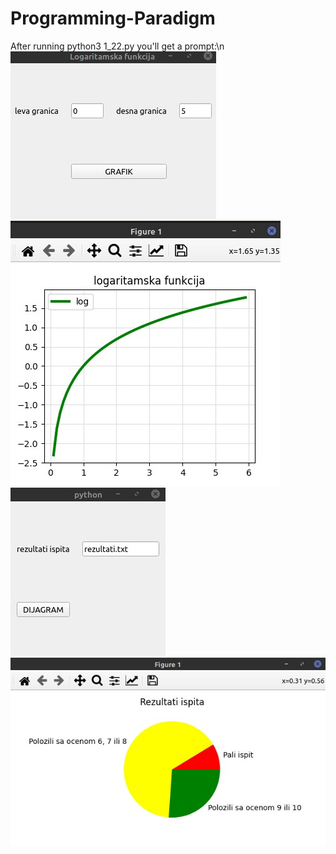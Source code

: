 # Programming-Paradigm
After running
python3 1_22.py you'll get a prompt:\n
![PyQt5-1_22-prompt](PyQt5/screenshots/22_prompt.jpg)
![PyQt5-1_22-plot](PyQt5/screenshots/22_plot.jpg)
![PyQt5-1_23-prompt](PyQt5/screenshots/23_prompt.jpg)
![PyQt5-1_22-graph](PyQt5/screenshots/23_graph.jpg)
